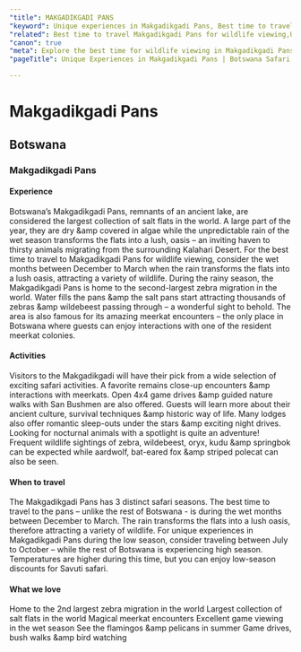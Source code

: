 ```yaml
---
"title": MAKGADIKGADI PANS
"keyword": Unique experiences in Makgadikgadi Pans, Best time to travel Makgadikgadi Pans for wildlife
"related": Best time to travel Makgadikgadi Pans for wildlife viewing,Unique experiences in Makgadikgadi Pans during low season, Botswana safari seasons&#58; Makgadikgadi Pans guide, Exploring Makgadikgadi salt flats and San Bushmen culture, Romantic sleep-outs and night drives in Makgadikgadi, Wildlife sightings in Makgadikgadi Pans&#58; A complete guide,Optimal months for Makgadikgadi Pans safari adventures, Makgadikgadi Pans oasis transformation&#58; Wet season wonders, Makgadikgadi Pans zebra migration wet season, Botswana meerkat encounters and safari activities.
"canon": true
"meta": Explore the best time for wildlife viewing in Makgadikgadi Pans. Discover unique experiences, zebra migration, meerkat encounters, and more in this Botswana oasis.
"pageTitle": Unique Experiences in Makgadikgadi Pans | Botswana Safari Guide

---
```


# Makgadikgadi Pans
## Botswana
### Makgadikgadi Pans

#### Experience
Botswana’s Makgadikgadi Pans, remnants of an ancient lake, are considered the largest collection of salt flats in the world. A large part of the year, they are dry &amp covered in algae while the unpredictable rain of the wet season transforms the flats into a lush, oasis – an inviting haven to thirsty animals migrating from the surrounding Kalahari Desert. For the best time to travel to Makgadikgadi Pans for wildlife viewing, consider the wet months between December to March when the rain transforms the flats into a lush oasis, attracting a variety of wildlife.
During the rainy season, the Makgadikgadi Pans is home to the second-largest zebra migration in the world. Water fills the pans &amp the salt pans start attracting thousands of zebras &amp wildebeest passing through – a wonderful sight to behold.
The area is also famous for its amazing meerkat encounters – the only place in Botswana where guests can enjoy interactions with one of the resident meerkat colonies.

#### Activities
Visitors to the Makgadikgadi will have their pick from a wide selection of exciting safari activities. A favorite remains close-up encounters &amp interactions with meerkats.
Open 4x4 game drives &amp guided nature walks with San Bushmen are also offered. Guests will learn more about their ancient culture, survival techniques &amp historic way of life. Many lodges also offer romantic sleep-outs under the stars &amp exciting night drives. Looking for nocturnal animals with a spotlight is quite an adventure!
Frequent wildlife sightings of zebra, wildebeest, oryx, kudu &amp springbok can be expected while aardwolf, bat-eared fox &amp striped polecat can also be seen.

#### When to travel
The Makgadikgadi Pans has 3 distinct safari seasons. The best time to travel to the pans – unlike the rest of Botswana - is during the wet months between December to March. The rain transforms the flats into a lush oasis, therefore attracting a variety of wildlife. For unique experiences in Makgadikgadi Pans during the low season, consider traveling between July to October – while the rest of Botswana is experiencing high season. Temperatures are higher during this time, but you can enjoy low-season discounts for Savuti safari.


#### What we love
Home to the 2nd largest zebra migration in the world
Largest collection of salt flats in the world
Magical meerkat encounters
Excellent game viewing in the wet season
See the flamingos &amp pelicans in summer
Game drives, bush walks &amp bird watching